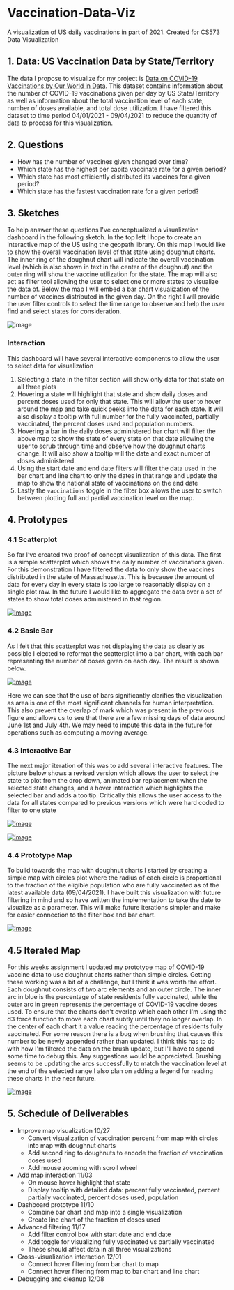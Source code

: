 # Vaccination-Data-Viz

A visualization of US daily vaccinations in part of 2021. Created for CS573 Data Visualization

## 1. Data: US Vaccination Data by State/Territory

The data I propose to visualize for my project is [Data on COVID-19 Vaccinations by Our World in Data](https://github.com/owid/covid-19-data/tree/master/public/data/vaccinations). This dataset contains information about the number of COVID-19 vaccinations given per day by US State/Territory as well as information about the total vaccination level of each state, number of doses available, and total dose utilization. I have filtered this dataset to time period 04/01/2021 - 09/04/2021 to reduce the quantity of data to process for this visualization.

## 2. Questions

- How has the number of vaccines given changed over time?
- Which state has the highest per capita vaccinate rate for a given period?
- Which state has most efficiently distributed its vaccines for a given period?
- Which state has the fastest vaccination rate for a given period?

## 3. Sketches

To help answer these questions I've conceptualized a visualization dashboard in the following sketch. In the top left I hope to create an interactive map of the US using the geopath library. On this map I would like to show the overall vaccination level of that state using doughnut charts. The inner ring of the doughnut chart will indicate the overall vaccination level (which is also shown in text in the center of the doughnut) and the outer ring will show the vaccine utilization for the state. The map will also act as filter tool allowing the user to select one or more states to visualize the data of. Below the map I will embed a bar chart visualization of the number of vaccines distributed in the given day. On the right I will provide the user filter controls to select the time range to observe and help the user find and select states for consideration.

![image](/img/dashboard_sketch_v2.png)

### Interaction

This dashboard will have several interactive components to allow the user to select data for visualization

1. Selecting a state in the filter section will show only data for that state on all three plots
2. Hovering a state will highlight that state and show daily doses and percent doses used for only that state. This will allow the user to hover around the map and take quick peeks into the data for each state. It will also display a tooltip with full number for the fully vaccinated, partially vaccinated, the percent doses used and population numbers.
3. Hovering a bar in the daily doses administered bar chart will filter the above map to show the state of every state on that date allowing the user to scrub through time and observe how the doughnut charts change. It will also show a tooltip will the date and exact number of doses administered.
4. Using the start date and end date filters will filter the data used in the bar chart and line chart to only the dates in that range and update the map to show the national state of vaccinations on the end date
5. Lastly the `vaccinations` toggle in the filter box allows the user to switch between plotting full and partial vaccination level on the map.

## 4. Prototypes

### 4.1 Scatterplot

So far I’ve created two proof of concept visualization of this data. The first is a simple scatterplot which shows the daily number of vaccinations given. For this demonstration I have filtered the data to only show the vaccines distributed in the state of Massachusetts. This is because the amount of data for every day in every state is too large to reasonably display on a single plot raw. In the future I would like to aggregate the data over a set of states to show total doses administered in that region.

[![image](/img/wk3_scatterplot.png)](https://vizhub.com/PeterVanNostrand/56fccd1bb8924f7e93071a64a7cfd67d)

### 4.2 Basic Bar

As I felt that this scatterplot was not displaying the data as clearly as possible I elected to reformat the scatterplot into a bar chart, with each bar representing the number of doses given on each day. The result is shown below.

[![image](/img/wk4_barchart.png)](https://vizhub.com/PeterVanNostrand/433774e3a12845a48a3bb98b683ba708)

Here we can see that the use of bars significantly clarifies the visualization as area is one of the most significant channels for human interpretation. This also prevent the overlap of mark which was present in the previous figure and allows us to see that there are a few missing days of data around June 1st and July 4th. We may need to impute this data in the future for operations such as computing a moving average.

### 4.3 Interactive Bar

The next major iteration of this was to add several interactive features. The picture below shows a revised version which allows the user to select the state to plot from the drop down, animated bar replacement when the selected state changes, and a hover interaction which highlights the selected bar and adds a tooltip. Critically this allows the user access to the data for all states compared to previous versions which were hard coded to filter to one state

[![image](/img/interactive_bar_1.png)](https://vizhub.com/PeterVanNostrand/32dd78ca3b604a989206ed054a43f00f)

[![image](/img/interactive_bar_2.png)](https://vizhub.com/PeterVanNostrand/32dd78ca3b604a989206ed054a43f00f)

### 4.4 Prototype Map

To build towards the map with doughnut charts I started by creating a simple map with circles plot where the radius of each circle is proportional to the fraction of the eligible population who are fully vaccinated as of the latest available data (09/04/2021). I have built this visualization with future filtering in mind and so have written the implementation to take the date to visualize as a parameter. This will make future iterations simpler and make for easier connection to the filter box and bar chart.

[![image](/img/map_with_circles.png)](https://vizhub.com/PeterVanNostrand/54d07b8746334cae8694b1687cc8e204)

## 4.5 Iterated Map

For this weeks assignment I updated my prototype map of COVID-19 vaccine data to use doughnut charts rather than simple circles. Getting these working was a bit of a challenge, but I think it was worth the effort. Each doughnut consists of two arc elements and an outer circle. The inner arc in blue is the percentage of state residents fully vaccinated, while the outer arc in green represents the percentage of COVID-19 vaccine doses used. To ensure that the charts don't overlap which each other I'm using the d3 force function to move each chart subtly until they no longer overlap. In the center of each chart it a value reading the percentage of residents fully vaccinated. For some reason there is a bug when brushing that causes this number to be newly appended rather than updated. I think this has to do with how I'm filtered the data on the brush update, but I'll have to spend some time to debug this. Any suggestions would be appreciated. Brushing seems to be updating the arcs successfully to match the vaccination level at the end of the selected range.I also plan on adding a legend for reading these charts in the near future.

[![image](/img/map_with_doughnuts.png)](https://vizhub.com/PeterVanNostrand/197316bcd3424f2e98de60ca9985beae)
## 5. Schedule of Deliverables

- Improve map visualization 10/27
  - Convert visualization of vaccination percent from map with circles into map with doughnut charts
  - Add second ring to doughnuts to encode the fraction of vaccination doses used
  - Add mouse zooming with scroll wheel
- Add map interaction 11/03
  - On mouse hover highlight that state
  - Display tooltip with detailed data: percent fully vaccinated, percent partially vaccinated, percent doses used, population
- Dashboard prototype 11/10
  - Combine bar chart and map into a single visualization
  - Create line chart of the fraction of doses used
- Advanced filtering 11/17
  - Add filter control box with start date and end date
  - Add toggle for visualizing fully vaccinated vs partially vaccinated
  - These should affect data in all three visualizations
- Cross-visualization interaction 12/01
  - Connect hover filtering from bar chart to map
  - Connect hover filtering from map to bar chart and line chart
- Debugging and cleanup 12/08
